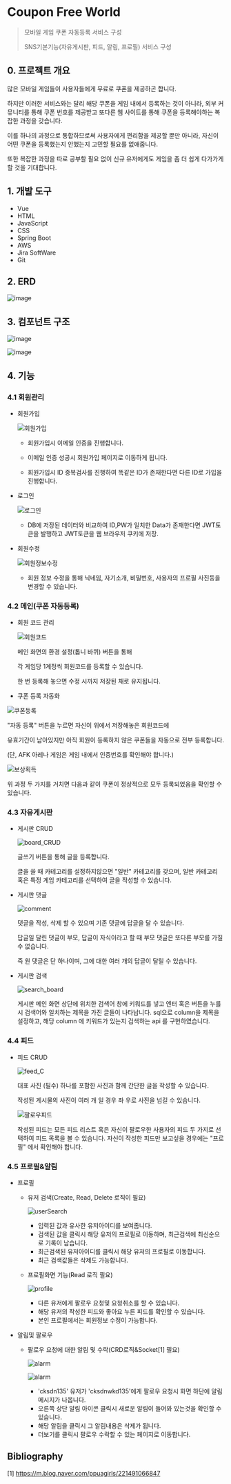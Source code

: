 # Coupon Free World

> 모바일 게임 쿠폰 자동등록 서비스 구성
>
> SNS기본기능(자유게시판, 피드, 알림, 프로필) 서비스 구성

## 0. 프로젝트 개요

많은 모바일 게임들이 사용자들에게 무료로 쿠폰을 제공하곤 합니다.

하지만 이러한 서비스와는 달리 해당 쿠폰을 게임 내에서 등록하는 것이 아니라, 외부 커뮤니티를 통해 쿠폰 번호를 제공받고 또다른 웹 사이트를 통해 쿠폰을 등록해야하는 복잡한 과정을 갖습니다.

이를 하나의 과정으로 통합하므로써 사용자에게 편리함을 제공할 뿐만 아니라, 자신이 어떤 쿠폰을 등록했는지 안했는지 고민할 필요를 없애줍니다. 

또한 복잡한 과정을 따로 공부할 필요 없이 신규 유저에게도 게임을 좀 더 쉽게 다가가게 할 것을 기대합니다.



## 1. 개발 도구
- Vue
- HTML
- JavaScript
- CSS
- Spring Boot
- AWS
- Jira SoftWare
- Git

## 2. ERD

![image](https://user-images.githubusercontent.com/44407364/186398585-2779a805-5e45-4bc9-bd65-0b4c28970869.png)


## 3. 컴포넌트 구조

![image](https://user-images.githubusercontent.com/44407364/186398610-60af26d8-92bf-4c5f-b435-5dc8137a00c0.png)

![image](https://user-images.githubusercontent.com/44407364/186398634-608450f1-eb94-4a05-9fac-998f4719f456.png)

## 4. 기능
### 4.1 회원관리

- 회원가입

  ![회원가입](https://user-images.githubusercontent.com/44407364/186399155-118413db-9406-47c2-96c8-9d5ed1782549.gif)


  - 회원가입시 이메일 인증을 진행합니다. 
  - 이메일 인증 성공시 회원가입 페이지로 이동하게 됩니다.

  - 회원가입시 ID 중복검사를 진행하여 똑같은 ID가 존재한다면 다른 ID로 가입을 진행합니다.

- 로그인

  ![로그인](https://user-images.githubusercontent.com/44407364/186399274-aca374cd-544b-4b0b-be8b-c8f8e7272786.gif)


  - DB에 저장된 데이터와 비교하여 ID,PW가 일치한 Data가 존재한다면 JWT토큰을 발행하고 JWT토큰을 웹 브라우저 쿠키에 저장.



- 회원수정

  ![회원정보수정](https://user-images.githubusercontent.com/44407364/186399297-90ec2125-8278-4fc4-9749-8ecc559a4cb3.gif)


  - 회원 정보 수정을 통해 닉네임, 자기소개, 비밀번호, 사용자의 프로필 사진등을 변경할 수 있습니다.

  

### 4.2 메인(쿠폰 자동등록)

- 회원 코드 관리

  ![회원코드](https://user-images.githubusercontent.com/44407364/186399346-23deac45-9df5-4d44-85d6-85991f9c80d8.gif)

  메인 화면의 환경 설정(톱니 바퀴) 버튼을 통해

  각 게임당 1계정씩 회원코드를 등록할 수 있습니다.

  한 번 등록해 놓으면 수정 시까지 저장된 채로 유지됩니다. 

  

- 쿠폰 등록 자동화

![쿠폰등록](https://user-images.githubusercontent.com/44407364/186399382-45655acd-f751-4080-96ed-fb167597b722.gif)


"자동 등록" 버튼을 누르면 자신이 위에서 저장해놓은 회원코드에 

유효기간이 남아있지만 아직 회원이 등록하지 않은 쿠폰들을 자동으로 전부 등록합니다.

(단, AFK 아레나 게임은 게임 내에서 인증번호를 확인해야 합니다.)


![보상획득](https://user-images.githubusercontent.com/44407364/186399397-fff08b96-e755-4157-9f4a-77aa2c58d8f2.png)



위 과정 두 가지를 거치면 다음과 같이 쿠폰이 정상적으로 모두 등록되었음을 확인할 수 있습니다.



### 4.3 자유게시판

- 게시판 CRUD

  ![board_CRUD](https://user-images.githubusercontent.com/44407364/186399422-4dc54b26-247e-470b-b2e2-15bb7f9e46cd.gif)


  글쓰기 버튼을 통해 글을 등록합니다.

  글을 쓸 때 카테고리를 설정하지않으면 "일반" 카테고리를 갖으며, 일반 카테고리 혹은 특정 게임 카테고리를 선택하여 글을 작성할 수 있습니다.



- 게시판 댓글

  ![comment](https://user-images.githubusercontent.com/44407364/186399431-c373b09c-3de6-47f0-991c-446d8156b563.gif)


  댓글을 작성, 삭제 할 수 있으며 기존 댓글에 답글을 달 수 있습니다.

  답글일 달린 댓글이 부모, 답글이 자식이라고 할 때 부모 댓글은 또다른 부모를 가질 수 없습니다.

  즉 원 댓글은 단 하나이며, 그에 대한 여러 개의 답글이 달릴 수 있습니다.


- 게시판 검색

  ![search_board](https://user-images.githubusercontent.com/44407364/186399447-5776ba32-b841-437a-8b87-2aff321ecafe.gif)


  게시판 메인 화면 상단에 위치한 검색어 창에 키워드를 넣고 엔터 혹은 버튼을 누를 시 검색어와 일치하는 제목을 가진 글들이 나타납니다. sql으로 column을 제목을 설정하고, 해당 column 에 키워드가 있는지 검색하는 api 를 구현하였습니다.





### 4.4 피드

- 피드 CRUD

  ![feed_C](https://user-images.githubusercontent.com/44407364/186399470-a3a32134-ef8d-4b83-aa03-bcafee77a380.gif)


  대표 사진 (필수) 하나를 포함한 사진과 함께 간단한 글을 작성할 수 있습니다.

  작성된 게시물의 사진이 여러 개 일 경우 좌 우로 사진을 넘길 수 있습니다.

  
  ![팔로우피드](https://user-images.githubusercontent.com/44407364/186399487-1ddd9741-7098-4029-9c60-3d3f6f186d10.gif)
  

  작성된 피드는 모든 피드 리스트 혹은 자신이 팔로우한 사용자의 피드 두 가지로 선택하여 피드 목록을 볼 수 있습니다. 자신이 작성한 피드만 보고싶을 경우에는 "프로필" 에서 확인해야 합니다.



### 4.5 프로필&알림

- 프로필
  - 유저 검색(Create, Read, Delete 로직이 필요)

    ![userSearch](https://user-images.githubusercontent.com/44407364/186399520-c1fd023f-1884-4114-a081-8c18c41263b5.gif)


    - 입력된 값과 유사한 유저아이디를 보여줍니다.
    - 검색된 값을 클릭시 해당 유저의 프로필로 이동하며, 최근검색에 최신순으로 기록이 남습니다.
    - 최근검색된 유저아이디를 클릭시 해당 유저의 프로필로 이동합니다.
    - 최근 검색값들은 삭제도 가능합니다.  
    
  - 프로필화면 기능(Read 로직 필요)
  
    ![profile](https://user-images.githubusercontent.com/44407364/186399539-2bcf7b88-88af-42a8-9cc9-a6db020be103.gif)

    
    - 다른 유저에게 팔로우 요청및 요청취소를 할 수 있습니다.
    - 해당 유저의 작성한 피드와 좋아요 누른 피드를 확인할 수 있습니다.
    - 본인 프로필에서는 회원정보 수정이 가능합니다.
  
- 알림및 팔로우

  - 팔로우 요청에 대한 알림 및 수락(CRD로직&Socket[1] 필요)

    ![alarm](https://user-images.githubusercontent.com/44407364/186399560-0c62a7ee-78f8-4f53-8878-6a31f9ddcfea.gif)

    ![alarm](https://user-images.githubusercontent.com/44407364/186399576-ad651902-79e1-40fb-b255-dde03f4cc6b0.gif) 

    
    - 'cksdn135' 유저가 'cksdnwkd135'에게 팔로우 요청시 화면 하단에 알림 메시지가 나옵니다.
    - 오른쪽 상단 알림 아이콘 클릭시 새로운 알림이 들어와 있는것을 확인할 수 있습니다.
    - 해당 알림을 클릭시 그 알림내용은 삭제가 됩니다.
    - 더보기를 클릭시 팔로우 수락할 수 있는 페이지로 이동합니다.


## Bibliography

[1] https://m.blog.naver.com/ppuagirls/221491066847
